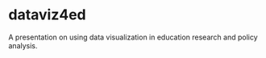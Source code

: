 dataviz4ed
==========

A presentation on using data visualization in education research and policy analysis.